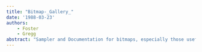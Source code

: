 ```yaml
---
title: "Bitmap-_Gallery_"
date: '1988-03-23'
authors: 
    - Foster
    - Gregg
abstract: "Sampler and Documentation for bitmaps, especially those useful as screen background."
---
```


